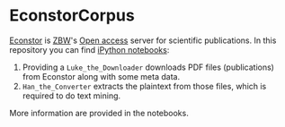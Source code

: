 # EconstorCorpus

[Econstor](https://www.econstor.eu/) is [ZBW](http://www.zbw.eu/)'s [Open access](https://en.wikipedia.org/wiki/Open_access) server for scientific publications.
In this repository you can find [iPython notebooks](http://ipython.org/notebook.html):
  1. Providing a `Luke_the_Downloader` downloads PDF files (publications) from Econstor along with some meta data.
  2. `Han_the_Converter` extracts the plaintext from those files, which is required to do text mining.

More information are provided in the notebooks.
